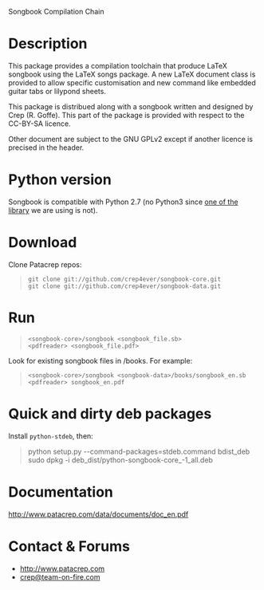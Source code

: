 Songbook Compilation Chain

# Description

This package provides a compilation toolchain that produce LaTeX
songbook using the LaTeX songs package. A new LaTeX document class is
provided to allow specific customisation and new command like embedded
guitar tabs or lilypond sheets.

This package is distribued along with a songbook written and designed
by Crep (R. Goffe). This part of the package is provided with respect
to the CC-BY-SA licence.

Other document are subject to the GNU GPLv2 except if another licence
is precised in the header.

# Python version

Songbook is compatible with Python 2.7 (no Python3 since [one of the
library](http://plastex.sourceforge.net/) we are using is not).

# Download

Clone Patacrep repos:

>     git clone git://github.com/crep4ever/songbook-core.git
>     git clone git://github.com/crep4ever/songbook-data.git

# Run

>     <songbook-core>/songbook <songbook_file.sb>
>     <pdfreader> <songbook_file.pdf>

Look for existing songbook files in <songbook-data>/books. For example:

>     <songbook-core>/songbook <songbook-data>/books/songbook_en.sb
>     <pdfreader> songbook_en.pdf

# Quick and dirty deb packages

Install `python-stdeb`, then:

>    python setup.py --command-packages=stdeb.command bdist_deb
>    sudo dpkg -i deb_dist/python-songbook-core_<version>-1_all.deb

# Documentation

   http://www.patacrep.com/data/documents/doc_en.pdf

# Contact & Forums

* http://www.patacrep.com
* crep@team-on-fire.com
